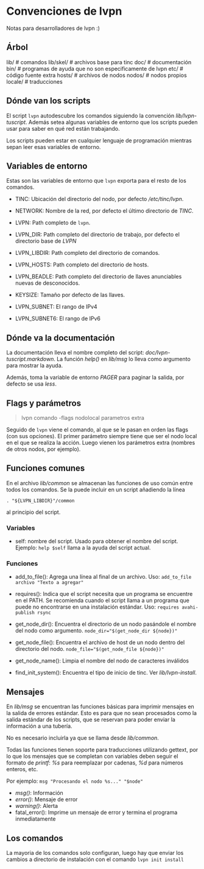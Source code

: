 # Convenciones de lvpn

Notas para desarrolladores de lvpn :)

## Árbol

  lib/      # comandos
  lib/skel/ # archivos base para tinc
  doc/      # documentación
  bin/      # programas de ayuda que no son especificamente de lvpn
  etc/      # código fuente extra
  hosts/    # archivos de nodos
  nodos/    # nodos propios
  locale/   # traducciones


## Dónde van los scripts

El script `lvpn` autodescubre los comandos siguiendo la convención
_lib/lvpn-tuscript_.  Además setea algunas variables de entorno que los scripts
pueden usar para saber en qué red están trabajando.

Los scripts pueden estar en cualquier lenguaje de programación mientras sepan
leer esas variables de entorno.

## Variables de entorno

Estas son las variables de entorno que `lvpn` exporta para el resto de los
comandos.

* TINC: Ubicación del directorio del nodo, por defecto _/etc/tinc/lvpn_.

* NETWORK: Nombre de la red, por defecto el último directorio de _TINC_.

* LVPN: Path completo de `lvpn`.

* LVPN\_DIR: Path completo del directorio de trabajo, por defecto el directorio
  base de _LVPN_

* LVPN\_LIBDIR: Path completo del directorio de comandos.

* LVPN\_HOSTS: Path completo del directorio de hosts.

* LVPN\_BEADLE: Path completo del directorio de llaves anunciables nuevas de desconocidos.

* KEYSIZE: Tamaño por defecto de las llaves.

* LVPN\_SUBNET: El rango de IPv4

* LVPN\_SUBNET6: El rango de IPv6


## Dónde va la documentación

La documentación lleva el nombre completo del script:
_doc/lvpn-tuscript.markdown_.  La función _help()_ en _lib/msg_ lo lleva
como argumento para mostrar la ayuda.

Además, toma la variable de entorno _PAGER_ para paginar la salida, por defecto
se usa _less_.


## Flags y parámetros

> lvpn comando -flags nodolocal parametros extra

Seguido de `lvpn` viene el comando, al que se le pasan en orden las flags (con
sus opciones).  El primer parámetro siempre tiene que ser el nodo local en el
que se realiza la acción.  Luego vienen los parámetros extra (nombres de otros
nodos, por ejemplo).

## Funciones comunes

En el archivo _lib/common_ se almacenan las funciones de uso común entre todos
los comandos.  Se la puede incluir en un script añadiendo la línea 

    . "${LVPN_LIBDIR}"/common

al principio del script.

### Variables

* self: nombre del script. Usado para obtener el nombre del script. Ejemplo:
  `help $self` llama a la ayuda del script actual.

### Funciones

* add_to_file(): Agrega una línea al final de un archivo. Uso: `add_to_file
  archivo "Texto a agregar"`

* requires(): Indica que el script necesita que un programa se encuentre en el
  PATH.  Se recomienda cuando el script llama a un programa que puede no
  encontrarse en una instalación estándar.  Uso: `requires avahi-publish rsync`

* get_node_dir(): Encuentra el directorio de un nodo pasándole el nombre del
  nodo como argumento.  `node_dir="$(get_node_dir ${node})"`

* get_node_file(): Encuentra el archivo de host de un nodo dentro del
  directorio del nodo.  `node_file="$(get_node_file ${node})"`

* get_node_name(): Limpia el nombre del nodo de caracteres inválidos

* find_init_system(): Encuentra el tipo de inicio de tinc.  Ver
  _lib/lvpn-install_.


## Mensajes

En _lib/msg_ se encuentran las funciones básicas para imprimir mensajes en la
salida de errores estándar.  Esto es para que no sean procesados como la salida
estándar de los scripts, que se reservan para poder enviar la información a una
tubería.

No es necesario incluirla ya que se llama desde _lib/common_.

Todas las funciones tienen soporte para traducciones utilizando gettext, por lo
que los mensajes que se completan con variables deben seguir el formato de
_printf_: _%s_ para reemplazar por cadenas, _%d_ para números enteros, etc.

Por ejemplo: `msg "Procesando el nodo %s..." "$node"`

* _msg()_: Información
* _error()_: Mensaje de error
* _warning()_: Alerta
* fatal\_error(): Imprime un mensaje de error y termina el programa
  inmediatamente

## Los comandos

La mayoria de los comandos solo configuran, luego hay que enviar los cambios a
directorio de instalación con el comando `lvpn init install`
